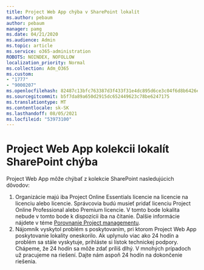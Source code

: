 ```yaml
---
title: Project Web App chýba v SharePoint lokalít
ms.author: pebaum
author: pebaum
manager: pamg
ms.date: 04/21/2020
ms.audience: Admin
ms.topic: article
ms.service: o365-administration
ROBOTS: NOINDEX, NOFOLLOW
localization_priority: Normal
ms.collection: Adm_O365
ms.custom:
- "1777"
- "9000207"
ms.openlocfilehash: 82487c13bfc763387d3f433f31e4dc895d6ce3c04f6d8b6426e999a8b5f4b79f
ms.sourcegitcommit: b5f7da89a650d2915dc652449623c78be6247175
ms.translationtype: MT
ms.contentlocale: sk-SK
ms.lasthandoff: 08/05/2021
ms.locfileid: "53973100"
---
```

# <a name="project-web-app-is-missing-from-the-sharepoint-site-collection"></a>Project Web App kolekcii lokalít SharePoint chýba

Project Web App môže chýbať z kolekcie SharePoint nasledujúcich dôvodov:

1. Organizácie majú iba Project Online Essentials licencie na licencie na licenciu alebo licencie. Správcovia budú musieť pridať licenciu Project Online Professional alebo Premium licencie. V tomto bode lokalita nebude v tomto bode k dispozícii iba na čítanie. Ďalšie informácie nájdete v téme [Porovnanie Project managementu](https://products.office.com/project/compare-microsoft-project-management-software?tab=1).
2. Nájomník vyskytol problém s poskytovaním, pri ktorom Project Web App poskytovanie lokality oneskorilo. Ak uplynulo viac ako 24 hodín a problém sa stále vyskytuje, prihláste si lístok technickej podpory. Chápeme, že 24 hodín sa môže zdať príliš dlhý. V mnohých prípadoch už pracujeme na riešení. Dajte nám aspoň 24 hodín na dokončenie riešenia.
